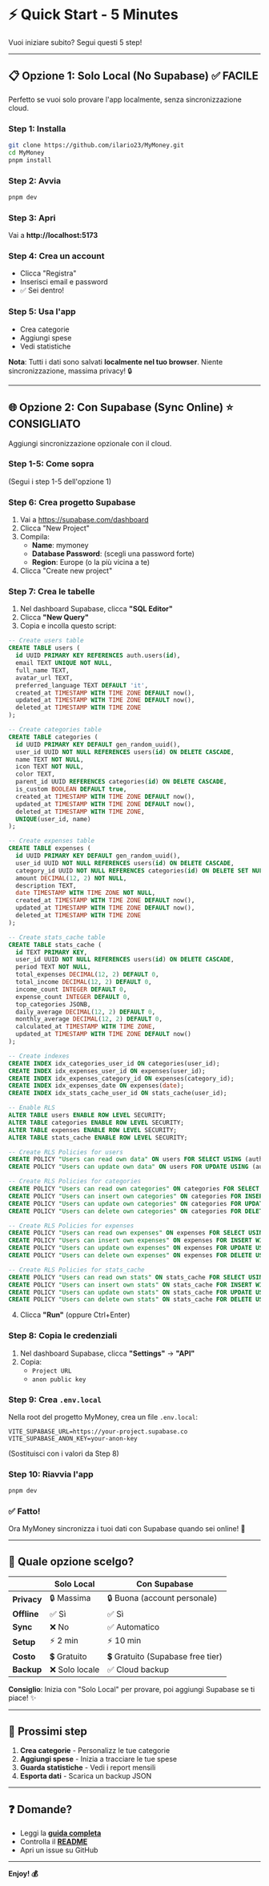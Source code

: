 # ⚡ Quick Start - 5 Minutes

Vuoi iniziare subito? Segui questi 5 step!

---

## 📋 Opzione 1: **Solo Local** (No Supabase) ✅ FACILE

Perfetto se vuoi solo provare l'app localmente, senza sincronizzazione cloud.

### Step 1: Installa
```bash
git clone https://github.com/ilario23/MyMoney.git
cd MyMoney
pnpm install
```

### Step 2: Avvia
```bash
pnpm dev
```

### Step 3: Apri
Vai a **http://localhost:5173**

### Step 4: Crea un account
- Clicca "Registra"
- Inserisci email e password
- ✅ Sei dentro!

### Step 5: Usa l'app
- Crea categorie
- Aggiungi spese
- Vedi statistiche

**Nota**: Tutti i dati sono salvati **localmente nel tuo browser**. Niente sincronizzazione, massima privacy! 🔒

---

## 🌐 Opzione 2: **Con Supabase** (Sync Online) ⭐ CONSIGLIATO

Aggiungi sincronizzazione opzionale con il cloud.

### Step 1-5: Come sopra
(Segui i step 1-5 dell'opzione 1)

### Step 6: Crea progetto Supabase
1. Vai a https://supabase.com/dashboard
2. Clicca "New Project"
3. Compila:
   - **Name**: mymoney
   - **Database Password**: (scegli una password forte)
   - **Region**: Europe (o la più vicina a te)
4. Clicca "Create new project"

### Step 7: Crea le tabelle
1. Nel dashboard Supabase, clicca **"SQL Editor"**
2. Clicca **"New Query"**
3. Copia e incolla questo script:

```sql
-- Create users table
CREATE TABLE users (
  id UUID PRIMARY KEY REFERENCES auth.users(id),
  email TEXT UNIQUE NOT NULL,
  full_name TEXT,
  avatar_url TEXT,
  preferred_language TEXT DEFAULT 'it',
  created_at TIMESTAMP WITH TIME ZONE DEFAULT now(),
  updated_at TIMESTAMP WITH TIME ZONE DEFAULT now(),
  deleted_at TIMESTAMP WITH TIME ZONE
);

-- Create categories table
CREATE TABLE categories (
  id UUID PRIMARY KEY DEFAULT gen_random_uuid(),
  user_id UUID NOT NULL REFERENCES users(id) ON DELETE CASCADE,
  name TEXT NOT NULL,
  icon TEXT NOT NULL,
  color TEXT,
  parent_id UUID REFERENCES categories(id) ON DELETE CASCADE,
  is_custom BOOLEAN DEFAULT true,
  created_at TIMESTAMP WITH TIME ZONE DEFAULT now(),
  updated_at TIMESTAMP WITH TIME ZONE DEFAULT now(),
  deleted_at TIMESTAMP WITH TIME ZONE,
  UNIQUE(user_id, name)
);

-- Create expenses table
CREATE TABLE expenses (
  id UUID PRIMARY KEY DEFAULT gen_random_uuid(),
  user_id UUID NOT NULL REFERENCES users(id) ON DELETE CASCADE,
  category_id UUID NOT NULL REFERENCES categories(id) ON DELETE SET NULL,
  amount DECIMAL(12, 2) NOT NULL,
  description TEXT,
  date TIMESTAMP WITH TIME ZONE NOT NULL,
  created_at TIMESTAMP WITH TIME ZONE DEFAULT now(),
  updated_at TIMESTAMP WITH TIME ZONE DEFAULT now(),
  deleted_at TIMESTAMP WITH TIME ZONE
);

-- Create stats_cache table
CREATE TABLE stats_cache (
  id TEXT PRIMARY KEY,
  user_id UUID NOT NULL REFERENCES users(id) ON DELETE CASCADE,
  period TEXT NOT NULL,
  total_expenses DECIMAL(12, 2) DEFAULT 0,
  total_income DECIMAL(12, 2) DEFAULT 0,
  income_count INTEGER DEFAULT 0,
  expense_count INTEGER DEFAULT 0,
  top_categories JSONB,
  daily_average DECIMAL(12, 2) DEFAULT 0,
  monthly_average DECIMAL(12, 2) DEFAULT 0,
  calculated_at TIMESTAMP WITH TIME ZONE,
  updated_at TIMESTAMP WITH TIME ZONE DEFAULT now()
);

-- Create indexes
CREATE INDEX idx_categories_user_id ON categories(user_id);
CREATE INDEX idx_expenses_user_id ON expenses(user_id);
CREATE INDEX idx_expenses_category_id ON expenses(category_id);
CREATE INDEX idx_expenses_date ON expenses(date);
CREATE INDEX idx_stats_cache_user_id ON stats_cache(user_id);

-- Enable RLS
ALTER TABLE users ENABLE ROW LEVEL SECURITY;
ALTER TABLE categories ENABLE ROW LEVEL SECURITY;
ALTER TABLE expenses ENABLE ROW LEVEL SECURITY;
ALTER TABLE stats_cache ENABLE ROW LEVEL SECURITY;

-- Create RLS Policies for users
CREATE POLICY "Users can read own data" ON users FOR SELECT USING (auth.uid() = id);
CREATE POLICY "Users can update own data" ON users FOR UPDATE USING (auth.uid() = id) WITH CHECK (auth.uid() = id);

-- Create RLS Policies for categories
CREATE POLICY "Users can read own categories" ON categories FOR SELECT USING (auth.uid() = user_id);
CREATE POLICY "Users can insert own categories" ON categories FOR INSERT WITH CHECK (auth.uid() = user_id);
CREATE POLICY "Users can update own categories" ON categories FOR UPDATE USING (auth.uid() = user_id) WITH CHECK (auth.uid() = user_id);
CREATE POLICY "Users can delete own categories" ON categories FOR DELETE USING (auth.uid() = user_id);

-- Create RLS Policies for expenses
CREATE POLICY "Users can read own expenses" ON expenses FOR SELECT USING (auth.uid() = user_id);
CREATE POLICY "Users can insert own expenses" ON expenses FOR INSERT WITH CHECK (auth.uid() = user_id);
CREATE POLICY "Users can update own expenses" ON expenses FOR UPDATE USING (auth.uid() = user_id) WITH CHECK (auth.uid() = user_id);
CREATE POLICY "Users can delete own expenses" ON expenses FOR DELETE USING (auth.uid() = user_id);

-- Create RLS Policies for stats_cache
CREATE POLICY "Users can read own stats" ON stats_cache FOR SELECT USING (auth.uid() = user_id);
CREATE POLICY "Users can insert own stats" ON stats_cache FOR INSERT WITH CHECK (auth.uid() = user_id);
CREATE POLICY "Users can update own stats" ON stats_cache FOR UPDATE USING (auth.uid() = user_id) WITH CHECK (auth.uid() = user_id);
CREATE POLICY "Users can delete own stats" ON stats_cache FOR DELETE USING (auth.uid() = user_id);
```

4. Clicca **"Run"** (oppure Ctrl+Enter)

### Step 8: Copia le credenziali
1. Nel dashboard Supabase, clicca **"Settings"** → **"API"**
2. Copia:
   - `Project URL`
   - `anon public key`

### Step 9: Crea `.env.local`
Nella root del progetto MyMoney, crea un file `.env.local`:

```env
VITE_SUPABASE_URL=https://your-project.supabase.co
VITE_SUPABASE_ANON_KEY=your-anon-key
```

(Sostituisci con i valori da Step 8)

### Step 10: Riavvia l'app
```bash
pnpm dev
```

### ✅ Fatto!
Ora MyMoney sincronizza i tuoi dati con Supabase quando sei online! 🎉

---

## 🤔 Quale opzione scelgo?

| | **Solo Local** | **Con Supabase** |
|---|---|---|
| **Privacy** | 🔒 Massima | 🔒 Buona (account personale) |
| **Offline** | ✅ Sì | ✅ Sì |
| **Sync** | ❌ No | ✅ Automatico |
| **Setup** | ⚡ 2 min | ⚡ 10 min |
| **Costo** | 💲 Gratuito | 💲 Gratuito (Supabase free tier) |
| **Backup** | ❌ Solo locale | ✅ Cloud backup |

**Consiglio**: Inizia con "Solo Local" per provare, poi aggiungi Supabase se ti piace! ✨

---

## 🚀 Prossimi step

1. **Crea categorie** - Personalizz le tue categorie
2. **Aggiungi spese** - Inizia a tracciare le tue spese
3. **Guarda statistiche** - Vedi i report mensili
4. **Esporta dati** - Scarica un backup JSON

---

## ❓ Domande?

- Leggi la **[guida completa](SETUP.md)**
- Controlla il **[README](README.md)**
- Apri un issue su GitHub

---

**Enjoy! 💰**
